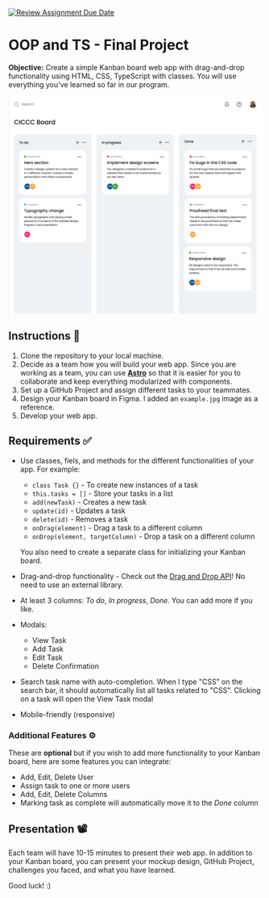 [![Review Assignment Due Date](https://classroom.github.com/assets/deadline-readme-button-22041afd0340ce965d47ae6ef1cefeee28c7c493a6346c4f15d667ab976d596c.svg)](https://classroom.github.com/a/cqodk2jt)
# OOP and TS - Final Project

**Objective:** Create a simple Kanban board web app with drag-and-drop functionality using HTML, CSS, TypeScript with classes. You will use everything you've learned so far in our program.

![Example Kanban board](example.jpg)

## Instructions 📖

1. Clone the repository to your local machine.
2. Decide as a team how you will build your web app. Since you are working as a team, you can use [**Astro**](https://astro.build/) so that it is easier for you to collaborate and keep everything modularized with components.
3. Set up a GitHub Project and assign different tasks to your teammates.
4. Design your Kanban board in Figma. I added an `example.jpg` image as a reference.
5. Develop your web app.

## Requirements ✅

- Use classes, fiels, and methods for the different functionalities of your app.
For example:

  - `class Task {}` - To create new instances of a task
  - `this.tasks = []` - Store your tasks in a list
  - `add(newTask)` - Creates a new task
  - `update(id)` - Updates a task
  - `delete(id)` - Removes a task
  - `onDrag(element)` - Drag a task to a different column
  - `onDrop(element, targetColumn)` - Drop a task on a different column

  You also need to create a separate class for initializing your Kanban board.
- Drag-and-drop functionality - Check out the [Drag and Drop API](https://www.w3schools.com/html/html5_draganddrop.asp)! No need to use an external library.
- At least 3 columns: *To do*, *In progress*, *Done*. You can add more if you like.
- Modals:
  - View Task
  - Add Task
  - Edit Task
  - Delete Confirmation
- Search task name with auto-completion. When I type "CSS" on the search bar, it should automatically list all tasks related to "CSS". Clicking on a task will open the View Task modal
- Mobile-friendly (responsive)

### Additional Features ⚙️

These are **optional** but if you wish to add more functionality to your Kanban board, here are some features you can integrate:

- Add, Edit, Delete User
- Assign task to one or more users
- Add, Edit, Delete Columns
- Marking task as complete will automatically move it to the *Done* column

## Presentation 📽️

Each team will have 10-15 minutes to present their web app. In addition to your Kanban board, you can present your mockup design, GitHub Project, challenges you faced, and what you have learned.

Good luck! :)
